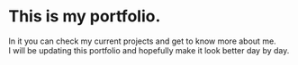 # This is my portfolio.

In it you can check my current projects and get to know more about me.
</br>
I will be updating this portfolio and hopefully make it look better day by day.
